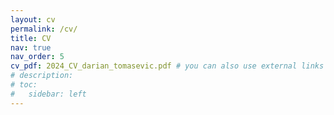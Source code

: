 ```yaml
---
layout: cv
permalink: /cv/
title: CV
nav: true
nav_order: 5
cv_pdf: 2024_CV_darian_tomasevic.pdf # you can also use external links here
# description: 
# toc:
#   sidebar: left
---
```

